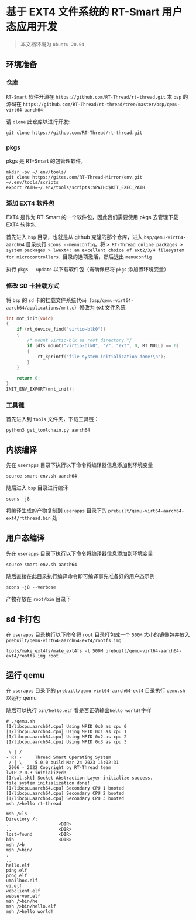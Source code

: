 # 基于 EXT4 文件系统的 RT-Smart 用户态应用开发

> 本文档环境为 `ubuntu 20.04`

## 环境准备

### 仓库

`RT-Smart` 软件开源在 `https://github.com/RT-Thread/rt-thread.git` 本 `bsp` 的源码在 `https://github.com/RT-Thread/rt-thread/tree/master/bsp/qemu-virt64-aarch64`

请 `clone` 此仓库以进行开发:

```shell
git clone https://github.com/RT-Thread/rt-thread.git
```

### pkgs

pkgs 是 RT-Smart 的包管理软件，

```shell
mkdir -pv ~/.env/tools/
git clone https://gitee.com/RT-Thread-Mirror/env.git ~/.env/tools/scripts
export PATH=~/.env/tools/scripts:$PATH:$RTT_EXEC_PATH
```

### 添加 EXT4 软件包

EXT4 是作为 RT-Smart 的一个软件包，因此我们需要使用 pkgs 去管理下载 EXT4 软件包

首先进入 `bsp` 目录，也就是从 github 克隆的那个仓库，进入 `bsp/qemu-virt64-aarch64` 目录执行 `scons --menuconfig`。将 `> RT-Thread online packages > system packages > lwext4: an excellent choice of ext2/3/4 filesystem for microcontrollers.` 目录的选项激活，然后退出 `menuconfig`

执行 `pkgs --update` 以下载软件包（需确保已将 `pkgs` 添加置环境变量）

### 修改 SD 卡挂载方式

将 `bsp` 的 `sd` 卡的挂载文件系统代码（`bsp/qemu-virt64-aarch64/applications/mnt.c`）修改为 ext 文件系统

```c
int mnt_init(void)
{
    if (rt_device_find("virtio-blk0"))
    {
        /* mount virtio-blk as root directory */
        if (dfs_mount("virtio-blk0", "/", "ext", 0, RT_NULL) == 0)
        {
            rt_kprintf("file system initialization done!\n");
        }
    }

    return 0;
}
INIT_ENV_EXPORT(mnt_init);
```

### 工具链

首先进入到 `tools` 文件夹，下载工具链：

```shell
python3 get_toolchain.py aarch64
```

## 内核编译

先在 `userapps` 目录下执行以下命令将编译器信息添加到环境变量

```shell
source smart-env.sh aarch64
```

随后进入 `bsp` 目录进行编译

```shell
scons -j8
```

将编译生成的产物复制到 `userapps` 目录下的 `prebuilt/qemu-virt64-aarch64-ext4/rtthread.bin` 处

## 用户态编译

先在 `userapps` 目录下执行以下命令将编译器信息添加到环境变量

```shell
source smart-env.sh aarch64
```

随后直接在此目录执行编译命令即可编译事先准备好的用户态示例

```shell
scons -j8 --verbose
```

产物存放在 `root/bin` 目录下

## sd 卡打包

在 `userapps` 目录执行以下命令将 `root` 目录打包成一个 `500M` 大小的镜像包并放入 `prebuilt/qemu-virt64-aarch64-ext4/rootfs.img`

```
tools/make_ext4fs/make_ext4fs -l 500M prebuilt/qemu-virt64-aarch64-ext4/rootfs.img root
```

## 运行 qemu

在 `userapps` 目录下的 `prebuilt/qemu-virt64-aarch64-ext4` 目录执行 `qemu.sh` 以运行 qemu

随后可以执行 `bin/hello.elf` 看是否正确输出`hello world!`字样

```log
# ./qemu.sh
[I/libcpu.aarch64.cpu] Using MPID 0x0 as cpu 0
[I/libcpu.aarch64.cpu] Using MPID 0x1 as cpu 1
[I/libcpu.aarch64.cpu] Using MPID 0x2 as cpu 2
[I/libcpu.aarch64.cpu] Using MPID 0x3 as cpu 3

 \ | /
- RT -     Thread Smart Operating System
 / | \     5.0.0 build Mar 24 2023 15:02:31
 2006 - 2022 Copyright by RT-Thread team
lwIP-2.0.3 initialized!
[I/sal.skt] Socket Abstraction Layer initialize success.
file system initialization done!
[I/libcpu.aarch64.cpu] Secondary CPU 1 booted
[I/libcpu.aarch64.cpu] Secondary CPU 2 booted
[I/libcpu.aarch64.cpu] Secondary CPU 3 booted
msh />hello rt-thread

msh />ls
Directory /:
.                   <DIR>
..                  <DIR>
lost+found          <DIR>
bin                 <DIR>
msh />b
msh />bin/
.
..
hello.elf
ping.elf
pong.elf
umailbox.elf
vi.elf
webclient.elf
webserver.elf
msh />bin/he
msh />bin/hello.elf
msh />hello world!
```
